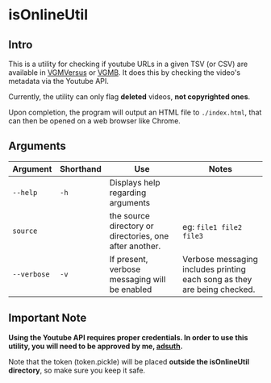 # isOnlineUtil
## Intro
This is a utility for checking if youtube URLs in a given TSV (or CSV) are available in [VGMVersus](https://github.com/adsuth/VGMVersus) or [VGMB](https://github.com/adsuth/VGMB). It does this by checking the video's metadata via the Youtube API.

Currently, the utility can only flag **deleted** videos, **not copyrighted ones**.

Upon completion, the program will output an HTML file to `./index.html`, that can then be opened on a web browser like Chrome.

## Arguments
| Argument | Shorthand | Use | Notes |
| --- | --- | --- | --- |
| `--help` | `-h` | Displays help regarding arguments |  | 
| `source` |  | the source directory or directories, one after another. | eg: `file1 file2 file3` | 
| `--verbose` | `-v` | If present, verbose messaging will be enabled | Verbose messaging includes printing each song as they are being checked. | 

## Important Note
**Using the Youtube API requires proper credentials. In order to use this utility, you will need to be approved by me, [adsuth](https://github.com/adsuth).**

Note that the token (token.pickle) will be placed **outside the isOnlineUtil directory**, so make sure you keep it safe.

